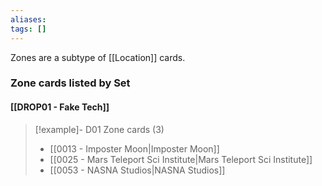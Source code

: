 ```yaml
---
aliases: 
tags: []
---
```

Zones are a subtype of [[Location]] cards.



### Zone cards listed by Set

#### [[DROP01 - Fake Tech]]  

> [!example]- D01 Zone cards (3)
>  - [[0013 - Imposter Moon|Imposter Moon]]
>  - [[0025 - Mars Teleport Sci Institute|Mars Teleport Sci Institute]]
>  - [[0053 - NASNA Studios|NASNA Studios]]


